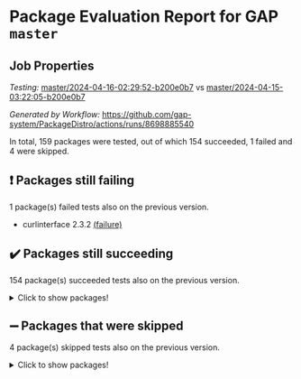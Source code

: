 # Package Evaluation Report for GAP `master`

## Job Properties

*Testing:* [master/2024-04-16-02:29:52-b200e0b7](https://github.com/gap-system/PackageDistro/blob/data/reports/master/2024-04-16-02:29:52-b200e0b7) vs [master/2024-04-15-03:22:05-b200e0b7](https://github.com/gap-system/PackageDistro/blob/data/reports/master/2024-04-15-03:22:05-b200e0b7)

*Generated by Workflow:* https://github.com/gap-system/PackageDistro/actions/runs/8698885540

In total, 159 packages were tested, out of which 154 succeeded, 1 failed and 4 were skipped.

## :exclamation: Packages still failing

1 package(s) failed tests also on the previous version.
- curlinterface 2.3.2 [(failure)](https://github.com/gap-system/PackageDistro/actions/runs/8698885540/job/23856803755)

## :heavy_check_mark: Packages still succeeding

154 package(s) succeeded tests also on the previous version.
<details><summary>Click to show packages!</summary>

- 4ti2interface 2023.02-04 [(success)](https://github.com/gap-system/PackageDistro/actions/runs/8698885540/job/23856793708)
- ace 5.6.2 [(success)](https://github.com/gap-system/PackageDistro/actions/runs/8698885540/job/23856795394)
- aclib 1.3.2 [(success)](https://github.com/gap-system/PackageDistro/actions/runs/8698885540/job/23856795925)
- agt 0.3.1 [(success)](https://github.com/gap-system/PackageDistro/actions/runs/8698885540/job/23856796486)
- alnuth 3.2.1 [(success)](https://github.com/gap-system/PackageDistro/actions/runs/8698885540/job/23856796835)
- anupq 3.3.0 [(success)](https://github.com/gap-system/PackageDistro/actions/runs/8698885540/job/23856799551)
- atlasrep 2.1.8 [(success)](https://github.com/gap-system/PackageDistro/actions/runs/8698885540/job/23856799820)
- autodoc 2023.06.19 [(success)](https://github.com/gap-system/PackageDistro/actions/runs/8698885540/job/23856800032)
- automata 1.15 [(success)](https://github.com/gap-system/PackageDistro/actions/runs/8698885540/job/23856800228)
- automgrp 1.3.2 [(success)](https://github.com/gap-system/PackageDistro/actions/runs/8698885540/job/23856800480)
- autpgrp 1.11 [(success)](https://github.com/gap-system/PackageDistro/actions/runs/8698885540/job/23856800702)
- cap 2024.04-01 [(success)](https://github.com/gap-system/PackageDistro/actions/runs/8698885540/job/23856800958)
- caratinterface 2.3.6 [(success)](https://github.com/gap-system/PackageDistro/actions/runs/8698885540/job/23856801216)
- cddinterface 2022.11.01 [(success)](https://github.com/gap-system/PackageDistro/actions/runs/8698885540/job/23856801451)
- circle 1.6.6 [(success)](https://github.com/gap-system/PackageDistro/actions/runs/8698885540/job/23856801646)
- classicpres 1.22 [(success)](https://github.com/gap-system/PackageDistro/actions/runs/8698885540/job/23856801826)
- cohomolo 1.6.11 [(success)](https://github.com/gap-system/PackageDistro/actions/runs/8698885540/job/23856801983)
- congruence 1.2.6 [(success)](https://github.com/gap-system/PackageDistro/actions/runs/8698885540/job/23856802164)
- corelg 1.56 [(success)](https://github.com/gap-system/PackageDistro/actions/runs/8698885540/job/23856802345)
- crime 1.6 [(success)](https://github.com/gap-system/PackageDistro/actions/runs/8698885540/job/23856802509)
- crisp 1.4.6 [(success)](https://github.com/gap-system/PackageDistro/actions/runs/8698885540/job/23856802684)
- crypting 0.10.4 [(success)](https://github.com/gap-system/PackageDistro/actions/runs/8698885540/job/23856802839)
- cryst 4.1.27 [(success)](https://github.com/gap-system/PackageDistro/actions/runs/8698885540/job/23856803019)
- crystcat 1.1.10 [(success)](https://github.com/gap-system/PackageDistro/actions/runs/8698885540/job/23856803219)
- ctbllib 1.3.9 [(success)](https://github.com/gap-system/PackageDistro/actions/runs/8698885540/job/23856803396)
- cubefree 1.19 [(success)](https://github.com/gap-system/PackageDistro/actions/runs/8698885540/job/23856803555)
- cvec 2.8.1 [(success)](https://github.com/gap-system/PackageDistro/actions/runs/8698885540/job/23856803912)
- datastructures 0.3.0 [(success)](https://github.com/gap-system/PackageDistro/actions/runs/8698885540/job/23856804139)
- deepthought 1.0.6 [(success)](https://github.com/gap-system/PackageDistro/actions/runs/8698885540/job/23856804298)
- design 1.8 [(success)](https://github.com/gap-system/PackageDistro/actions/runs/8698885540/job/23856804491)
- difsets 2.3.1 [(success)](https://github.com/gap-system/PackageDistro/actions/runs/8698885540/job/23856804643)
- digraphs 1.7.1 [(success)](https://github.com/gap-system/PackageDistro/actions/runs/8698885540/job/23856804781)
- edim 1.3.8 [(success)](https://github.com/gap-system/PackageDistro/actions/runs/8698885540/job/23856805102)
- example 4.3.4 [(success)](https://github.com/gap-system/PackageDistro/actions/runs/8698885540/job/23856805394)
- examplesforhomalg 2023.10-01 [(success)](https://github.com/gap-system/PackageDistro/actions/runs/8698885540/job/23856805609)
- factint 1.6.3 [(success)](https://github.com/gap-system/PackageDistro/actions/runs/8698885540/job/23856805799)
- ferret 1.0.10 [(success)](https://github.com/gap-system/PackageDistro/actions/runs/8698885540/job/23856805951)
- fga 1.5.0 [(success)](https://github.com/gap-system/PackageDistro/actions/runs/8698885540/job/23856806120)
- fining 1.5.6 [(success)](https://github.com/gap-system/PackageDistro/actions/runs/8698885540/job/23856806295)
- float 1.0.4 [(success)](https://github.com/gap-system/PackageDistro/actions/runs/8698885540/job/23856806499)
- format 1.4.4 [(success)](https://github.com/gap-system/PackageDistro/actions/runs/8698885540/job/23856806692)
- forms 1.2.11 [(success)](https://github.com/gap-system/PackageDistro/actions/runs/8698885540/job/23856806832)
- fplsa 1.2.6 [(success)](https://github.com/gap-system/PackageDistro/actions/runs/8698885540/job/23856806967)
- fr 2.4.13 [(success)](https://github.com/gap-system/PackageDistro/actions/runs/8698885540/job/23856807145)
- francy 2.0.3 [(success)](https://github.com/gap-system/PackageDistro/actions/runs/8698885540/job/23856807286)
- fwtree 1.3 [(success)](https://github.com/gap-system/PackageDistro/actions/runs/8698885540/job/23856807438)
- gapdoc 1.6.7 [(success)](https://github.com/gap-system/PackageDistro/actions/runs/8698885540/job/23856807610)
- gauss 2023.02-04 [(success)](https://github.com/gap-system/PackageDistro/actions/runs/8698885540/job/23856807769)
- gaussforhomalg 2023.11-01 [(success)](https://github.com/gap-system/PackageDistro/actions/runs/8698885540/job/23856807924)
- gbnp 1.0.5 [(success)](https://github.com/gap-system/PackageDistro/actions/runs/8698885540/job/23856808096)
- generalizedmorphismsforcap 2024.04-01 [(success)](https://github.com/gap-system/PackageDistro/actions/runs/8698885540/job/23856808268)
- genss 1.6.8 [(success)](https://github.com/gap-system/PackageDistro/actions/runs/8698885540/job/23856808388)
- gradedmodules 2024.01-01 [(success)](https://github.com/gap-system/PackageDistro/actions/runs/8698885540/job/23856808545)
- gradedringforhomalg 2023.08-01 [(success)](https://github.com/gap-system/PackageDistro/actions/runs/8698885540/job/23856808689)
- grape 4.9.0 [(success)](https://github.com/gap-system/PackageDistro/actions/runs/8698885540/job/23856808827)
- groupoids 1.74 [(success)](https://github.com/gap-system/PackageDistro/actions/runs/8698885540/job/23856808972)
- grpconst 2.6.5 [(success)](https://github.com/gap-system/PackageDistro/actions/runs/8698885540/job/23856809129)
- guarana 0.96.3 [(success)](https://github.com/gap-system/PackageDistro/actions/runs/8698885540/job/23856809278)
- guava 3.19 [(success)](https://github.com/gap-system/PackageDistro/actions/runs/8698885540/job/23856809388)
- hap 1.62 [(success)](https://github.com/gap-system/PackageDistro/actions/runs/8698885540/job/23856809553)
- hapcryst 0.1.15 [(success)](https://github.com/gap-system/PackageDistro/actions/runs/8698885540/job/23856809696)
- hecke 1.5.3 [(success)](https://github.com/gap-system/PackageDistro/actions/runs/8698885540/job/23856809840)
- help 4.0 [(success)](https://github.com/gap-system/PackageDistro/actions/runs/8698885540/job/23856809980)
- homalg 2024.01-01 [(success)](https://github.com/gap-system/PackageDistro/actions/runs/8698885540/job/23856810122)
- homalgtocas 2023.11-01 [(success)](https://github.com/gap-system/PackageDistro/actions/runs/8698885540/job/23856810235)
- idrel 2.46 [(success)](https://github.com/gap-system/PackageDistro/actions/runs/8698885540/job/23856810381)
- images 1.3.2 [(success)](https://github.com/gap-system/PackageDistro/actions/runs/8698885540/job/23856810525)
- intpic 0.3.0 [(success)](https://github.com/gap-system/PackageDistro/actions/runs/8698885540/job/23856810719)
- io 4.8.2 [(success)](https://github.com/gap-system/PackageDistro/actions/runs/8698885540/job/23856810884)
- io_forhomalg 2023.02-04 [(success)](https://github.com/gap-system/PackageDistro/actions/runs/8698885540/job/23856810997)
- irredsol 1.4.4 [(success)](https://github.com/gap-system/PackageDistro/actions/runs/8698885540/job/23856811183)
- json 2.2.0 [(success)](https://github.com/gap-system/PackageDistro/actions/runs/8698885540/job/23856811372)
- jupyterkernel 1.5.0 [(success)](https://github.com/gap-system/PackageDistro/actions/runs/8698885540/job/23856811545)
- jupyterviz 1.5.6 [(success)](https://github.com/gap-system/PackageDistro/actions/runs/8698885540/job/23856811741)
- kan 1.37 [(success)](https://github.com/gap-system/PackageDistro/actions/runs/8698885540/job/23856811927)
- kbmag 1.5.11 [(success)](https://github.com/gap-system/PackageDistro/actions/runs/8698885540/job/23856812095)
- laguna 3.9.6 [(success)](https://github.com/gap-system/PackageDistro/actions/runs/8698885540/job/23856812276)
- liealgdb 2.2.1 [(success)](https://github.com/gap-system/PackageDistro/actions/runs/8698885540/job/23856812484)
- liepring 2.8 [(success)](https://github.com/gap-system/PackageDistro/actions/runs/8698885540/job/23856812704)
- liering 2.4.2 [(success)](https://github.com/gap-system/PackageDistro/actions/runs/8698885540/job/23856812902)
- linearalgebraforcap 2024.04-02 [(success)](https://github.com/gap-system/PackageDistro/actions/runs/8698885540/job/23856813414)
- lins 0.9 [(success)](https://github.com/gap-system/PackageDistro/actions/runs/8698885540/job/23856813701)
- localizeringforhomalg 2023.10-01 [(success)](https://github.com/gap-system/PackageDistro/actions/runs/8698885540/job/23856813926)
- loops 3.4.3 [(success)](https://github.com/gap-system/PackageDistro/actions/runs/8698885540/job/23856814125)
- lpres 1.0.3 [(success)](https://github.com/gap-system/PackageDistro/actions/runs/8698885540/job/23856814306)
- majoranaalgebras 1.5.1 [(success)](https://github.com/gap-system/PackageDistro/actions/runs/8698885540/job/23856814502)
- mapclass 1.4.6 [(success)](https://github.com/gap-system/PackageDistro/actions/runs/8698885540/job/23856814710)
- matgrp 0.70 [(success)](https://github.com/gap-system/PackageDistro/actions/runs/8698885540/job/23856814977)
- matricesforhomalg 2024.02-01 [(success)](https://github.com/gap-system/PackageDistro/actions/runs/8698885540/job/23856815233)
- modisom 2.5.4 [(success)](https://github.com/gap-system/PackageDistro/actions/runs/8698885540/job/23856815433)
- modulepresentationsforcap 2024.04-01 [(success)](https://github.com/gap-system/PackageDistro/actions/runs/8698885540/job/23856815670)
- modules 2024.01-01 [(success)](https://github.com/gap-system/PackageDistro/actions/runs/8698885540/job/23856815887)
- monoidalcategories 2024.04-01 [(success)](https://github.com/gap-system/PackageDistro/actions/runs/8698885540/job/23856816053)
- nconvex 2022.09-01 [(success)](https://github.com/gap-system/PackageDistro/actions/runs/8698885540/job/23856816287)
- nilmat 1.4.2 [(success)](https://github.com/gap-system/PackageDistro/actions/runs/8698885540/job/23856816541)
- nock 1.5 [(success)](https://github.com/gap-system/PackageDistro/actions/runs/8698885540/job/23856816813)
- normalizinterface 1.3.6 [(success)](https://github.com/gap-system/PackageDistro/actions/runs/8698885540/job/23856816989)
- nq 2.5.11 [(success)](https://github.com/gap-system/PackageDistro/actions/runs/8698885540/job/23856817534)
- numericalsgps 1.3.1 [(success)](https://github.com/gap-system/PackageDistro/actions/runs/8698885540/job/23856817840)
- openmath 11.5.3 [(success)](https://github.com/gap-system/PackageDistro/actions/runs/8698885540/job/23856818021)
- orb 4.9.0 [(success)](https://github.com/gap-system/PackageDistro/actions/runs/8698885540/job/23856818202)
- packagemanager 1.4.3 [(success)](https://github.com/gap-system/PackageDistro/actions/runs/8698885540/job/23856818407)
- patternclass 2.4.3 [(success)](https://github.com/gap-system/PackageDistro/actions/runs/8698885540/job/23856818573)
- permut 2.0.5 [(success)](https://github.com/gap-system/PackageDistro/actions/runs/8698885540/job/23856818724)
- polenta 1.3.10 [(success)](https://github.com/gap-system/PackageDistro/actions/runs/8698885540/job/23856819114)
- polymaking 0.8.7 [(success)](https://github.com/gap-system/PackageDistro/actions/runs/8698885540/job/23856819390)
- primgrp 3.4.4 [(success)](https://github.com/gap-system/PackageDistro/actions/runs/8698885540/job/23856819522)
- profiling 2.5.4 [(success)](https://github.com/gap-system/PackageDistro/actions/runs/8698885540/job/23856819653)
- qdistrnd 0.9.4 [(success)](https://github.com/gap-system/PackageDistro/actions/runs/8698885540/job/23856819787)
- qpa 1.35 [(success)](https://github.com/gap-system/PackageDistro/actions/runs/8698885540/job/23856819940)
- quagroup 1.8.4 [(success)](https://github.com/gap-system/PackageDistro/actions/runs/8698885540/job/23856820133)
- radiroot 2.9 [(success)](https://github.com/gap-system/PackageDistro/actions/runs/8698885540/job/23856820261)
- rcwa 4.7.1 [(success)](https://github.com/gap-system/PackageDistro/actions/runs/8698885540/job/23856820672)
- rds 1.8 [(success)](https://github.com/gap-system/PackageDistro/actions/runs/8698885540/job/23856820828)
- recog 1.4.2 [(success)](https://github.com/gap-system/PackageDistro/actions/runs/8698885540/job/23856820972)
- repndecomp 1.3.0 [(success)](https://github.com/gap-system/PackageDistro/actions/runs/8698885540/job/23856821132)
- repsn 3.1.2 [(success)](https://github.com/gap-system/PackageDistro/actions/runs/8698885540/job/23856821329)
- resclasses 4.7.3 [(success)](https://github.com/gap-system/PackageDistro/actions/runs/8698885540/job/23856821486)
- ringsforhomalg 2023.11-02 [(success)](https://github.com/gap-system/PackageDistro/actions/runs/8698885540/job/23856821669)
- sco 2023.08-01 [(success)](https://github.com/gap-system/PackageDistro/actions/runs/8698885540/job/23856821856)
- scscp 2.4.2 [(success)](https://github.com/gap-system/PackageDistro/actions/runs/8698885540/job/23856822040)
- semigroups 5.3.7 [(success)](https://github.com/gap-system/PackageDistro/actions/runs/8698885540/job/23856822225)
- sglppow 2.4 [(success)](https://github.com/gap-system/PackageDistro/actions/runs/8698885540/job/23856822416)
- sgpviz 0.999.5 [(success)](https://github.com/gap-system/PackageDistro/actions/runs/8698885540/job/23856822654)
- simpcomp 2.1.14 [(success)](https://github.com/gap-system/PackageDistro/actions/runs/8698885540/job/23856822810)
- singular 2023.02.09 [(success)](https://github.com/gap-system/PackageDistro/actions/runs/8698885540/job/23856822981)
- sl2reps 1.1 [(success)](https://github.com/gap-system/PackageDistro/actions/runs/8698885540/job/23856823156)
- sla 1.5.3 [(success)](https://github.com/gap-system/PackageDistro/actions/runs/8698885540/job/23856823312)
- smallgrp 1.5.3 [(success)](https://github.com/gap-system/PackageDistro/actions/runs/8698885540/job/23856823420)
- smallsemi 0.6.13 [(success)](https://github.com/gap-system/PackageDistro/actions/runs/8698885540/job/23856823543)
- sonata 2.9.6 [(success)](https://github.com/gap-system/PackageDistro/actions/runs/8698885540/job/23856823716)
- sophus 1.27 [(success)](https://github.com/gap-system/PackageDistro/actions/runs/8698885540/job/23856823902)
- sotgrps 1.2 [(success)](https://github.com/gap-system/PackageDistro/actions/runs/8698885540/job/23856824091)
- spinsym 1.5.2 [(success)](https://github.com/gap-system/PackageDistro/actions/runs/8698885540/job/23856824246)
- standardff 1.0 [(success)](https://github.com/gap-system/PackageDistro/actions/runs/8698885540/job/23856824397)
- symbcompcc 1.3.2 [(success)](https://github.com/gap-system/PackageDistro/actions/runs/8698885540/job/23856824563)
- thelma 1.3 [(success)](https://github.com/gap-system/PackageDistro/actions/runs/8698885540/job/23856824721)
- tomlib 1.2.11 [(success)](https://github.com/gap-system/PackageDistro/actions/runs/8698885540/job/23856824856)
- toolsforhomalg 2023.11-01 [(success)](https://github.com/gap-system/PackageDistro/actions/runs/8698885540/job/23856824980)
- toric 1.9.5 [(success)](https://github.com/gap-system/PackageDistro/actions/runs/8698885540/job/23856825121)
- toricvarieties 2022.07.13 [(success)](https://github.com/gap-system/PackageDistro/actions/runs/8698885540/job/23856825282)
- transgrp 3.6.5 [(success)](https://github.com/gap-system/PackageDistro/actions/runs/8698885540/job/23856825451)
- typeset 1.2.2 [(success)](https://github.com/gap-system/PackageDistro/actions/runs/8698885540/job/23856825584)
- ugaly 4.1.3 [(success)](https://github.com/gap-system/PackageDistro/actions/runs/8698885540/job/23856825778)
- unipot 1.5 [(success)](https://github.com/gap-system/PackageDistro/actions/runs/8698885540/job/23856825955)
- unitlib 4.2.0 [(success)](https://github.com/gap-system/PackageDistro/actions/runs/8698885540/job/23856826106)
- utils 0.85 [(success)](https://github.com/gap-system/PackageDistro/actions/runs/8698885540/job/23856826277)
- uuid 0.7 [(success)](https://github.com/gap-system/PackageDistro/actions/runs/8698885540/job/23856826414)
- walrus 0.9991 [(success)](https://github.com/gap-system/PackageDistro/actions/runs/8698885540/job/23856826549)
- wedderga 4.10.5 [(success)](https://github.com/gap-system/PackageDistro/actions/runs/8698885540/job/23856826711)
- xmod 2.92 [(success)](https://github.com/gap-system/PackageDistro/actions/runs/8698885540/job/23856826839)
- xmodalg 1.23 [(success)](https://github.com/gap-system/PackageDistro/actions/runs/8698885540/job/23856826972)
- yangbaxter 0.10.3 [(success)](https://github.com/gap-system/PackageDistro/actions/runs/8698885540/job/23856827112)
- zeromqinterface 0.14 [(success)](https://github.com/gap-system/PackageDistro/actions/runs/8698885540/job/23856827312)
</details>

## :heavy_minus_sign: Packages that were skipped

4 package(s) skipped tests also on the previous version.
<details><summary>Click to show packages!</summary>

- browse 1.8.21 [(skipped)](https://github.com/gap-system/PackageDistro/actions/runs/8698885540/job/23856564043)
- itc 1.5.1 [(skipped)](https://github.com/gap-system/PackageDistro/actions/runs/8698885540/job/23856564043)
- polycyclic 2.16 [(skipped)](https://github.com/gap-system/PackageDistro/actions/runs/8698885540/job/23856564043)
- xgap 4.32 [(skipped)](https://github.com/gap-system/PackageDistro/actions/runs/8698885540/job/23856564043)
</details>

